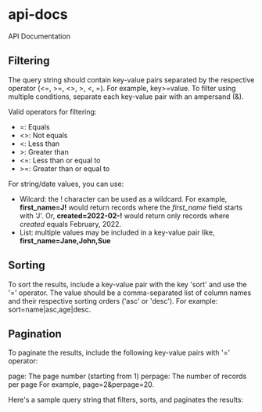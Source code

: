 # api-docs
API Documentation

## Filtering
The query string should contain key-value pairs separated by the respective operator (<=, >=, <>, >, <, =). For example, key>=value. To filter using multiple conditions, separate each key-value pair with an ampersand (&).

Valid operators for filtering:

- =: Equals
- <>: Not equals
- <: Less than
- &gt;: Greater than
- <=: Less than or equal to
- &gt;=: Greater than or equal to

For string/date values, you can use:
- Wilcard: the ! character can be used as a wildcard. For example, **first_name=J!** would return records where the *first_name* field starts with 'J'. Or, **created=2022-02-!** would return only records where *created* equals February, 2022.
- List: multiple values may be included in a key-value pair like, **first_name=Jane,John,Sue**

## Sorting
To sort the results, include a key-value pair with the key 'sort' and use the '=' operator. The value should be a comma-separated list of column names and their respective sorting orders ('asc' or 'desc'). For example: sort=name|asc,age|desc.

## Pagination
To paginate the results, include the following key-value pairs with '=' operator:

page: The page number (starting from 1)
perpage: The number of records per page
For example, page=2&perpage=20.

Here's a sample query string that filters, sorts, and paginates the results:
